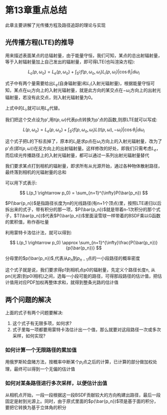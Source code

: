 # 第13章重点总结

此章主要讲解了光传播方程及路径追踪的理论与实现

## 光传播方程(LTE)的推导

用来描述表面某点的总辐射量，由于能量守恒，我们可知，某点的总出射辐射量，等于入射辐射量加上自己发出的辐射量，即可得LTE(也叫渲染方程):

$$
 L_o(p, \omega_o) = L_e(p, \omega_o) + \int_{S^2}f(p, \omega_o,\omega_i)L_i(p,\omega_i)|\cos \theta_i|d\omega_i
$$

式子中有两个量需要给出$L_e$(自身辐射量)和$L_i$(入射光辐射量)，根据能量守恒可知，某点在$\omega_i$方向上的入射光辐射量，就是此方向的某交点在$-\omega_i$方向上的出射光辐射量，若没有此交点，则入射光辐射量为0。

上式中的$L_i$,就可以用$L_e$代替。

我们把这个交点设为p',用$t(p,\omega)$代表p点转换为p'点的函数,则原LTE就可以写成:

$$
 L(p, \omega_o) = L_e(p, \omega_o) + \int_{S^2}f(p, \omega_o,\omega_i)L(t(p, \omega), -\omega_i)|\cos \theta_i|d\omega_i
$$

这个式子把L的下标去掉了，原本的$L_i$是求p点在$\omega_i$方向上的入射光辐射量，改为了p'点(即$t(p, \omega)$)在反方向上的出射辐射量。这样修改的好处，即我们只需考虑$L_e$，而后续光传播路径上的入射光辐射量，都可以通过一系列出射光辐射量替代

我们要求某点打到相机的辐射量，即求所有从光源开始，通过各种物体散射路径，最终落到相机的光辐射量的总和

可以用下式表示:

$$
L(p_1 \rightarrow p_0) = \sum_{n=1}^{\infty}P(\bar{p_n})
$$

$P(\bar{p_n})$是指路径长度为n的光线路径(有n+1个顶点)里，按照LTE递归以后拆出来的式子，带有积分的那一项，$P(\bar{p_n})$就是带着n-1次积分的那个式子，$T(\bar{p_n})$代表$P(\bar{p_n})$里面滚雪球一样带着的BSDF乘以G函数的累积值，称作吞吐量

利用蒙特卡洛估计法，就可以得到:

$$
L(p_1 \rightarrow p_0) \approx \sum_{n=1}^{\infty}\frac{P(\bar{p_n})}{p(\bar{p_n})}
$$

分母里的$p(\bar{p_n})$,代表从$p_n$到$p_{n-1}$点的一小段路径的概率密度

这个式子就是说，我们要求得p1到相机点p0的辐射量，先定义个路径长度n, 从pn(光源)到p0(相机)之间，选每一小段可能的路径，可得那段路径的估计值，把估计值用对应PDF加权再整体求和，就得到整条光路的估计值

## 两个问题的解决

上面的式子有两个问题要解决:

1. 这个式子有无限多项，如何求?
2. 式子里每一项都要用蒙特卡洛估计出一个值，那么就要对这段路径一次或多次采样，如何实现?

### 如何计算一个无限路径的累加值

用俄罗斯轮盘赌方法，按概率中断某个$p_i$点之后的计算，已计算的部分做加权处理，最终可以得到一个无偏的估计值

### 如何对某条路径进行多次采样，以便估计出值

从相机点开始，一段一段根据这一段BSDF贡献较大的方向构建出路径，最后一段固定是射到光源上。同时，由于原式里面的$p(\bar{p_n})$项是基于面的积分，要把它转换为基于立体角的积分